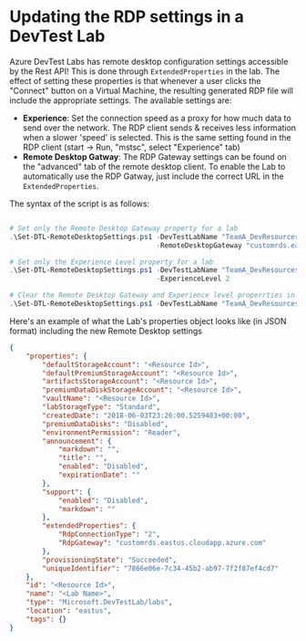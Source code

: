 # Updating the RDP settings in a DevTest Lab
Azure DevTest Labs has remote desktop configuration settings accessible by the Rest API!  This is done through `ExtendedProperties` in the lab.  The effect of setting these properties is that whenever a user clicks the "Connect" button on a Virtual Machine, the resulting generated RDP file will include the appropriate settings.  The available settings are:
* **Experience**:  Set the connection speed as a proxy for how much data to send over the network.  The RDP client sends & receives less information when a slower 'speed' is selected.  This is the same setting found in the RDP client (start -> Run, "mstsc", select "Experience" tab)
* **Remote Desktop Gatway**:  The RDP Gateway settings can be found on the "advanced" tab of the remote desktop client.  To enable the Lab to automatically use the RDP Gatway, just include the correct URL in the `ExtendedProperties`.

The syntax of the script is as follows:
```powershell

# Set only the Remote Desktop Gateway property for a lab
.\Set-DTL-RemoteDesktopSettings.ps1 -DevTestLabName "TeamA_DevResources" `
                                    -RemoteDesktopGateway "customrds.eastus.cloudapp.azure.com"

# Set only the Experience Level property for a lab
.\Set-DTL-RemoteDesktopSettings.ps1 -DevTestLabName "TeamA_DevResources" `
                                    -ExperienceLevel 2

# Clear the Remote Desktop Gateway and Experience level properrties in a lab
.\Set-DTL-RemoteDesktopSettings.ps1 -DevTestLabName "TeamA_DevResources"

```
Here's an example of what the Lab's properties object looks like (in JSON format) including the new Remote Desktop settings
```json
{
    "properties": {
        "defaultStorageAccount": "<Resource Id>",
        "defaultPremiumStorageAccount": "<Resource Id>",
        "artifactsStorageAccount": "<Resource Id>",
        "premiumDataDiskStorageAccount": "<Resource Id>",
        "vaultName": "<Resource Id>",
        "labStorageType": "Standard",
        "createdDate": "2018-06-03T23:26:00.5259483+00:00",
        "premiumDataDisks": "Disabled",
        "environmentPermission": "Reader",
        "announcement": {
            "markdown": "",
            "title": "",
            "enabled": "Disabled",
            "expirationDate": ""
        },
        "support": {
            "enabled": "Disabled",
            "markdown": ""
        },
        "extendedProperties": {
            "RdpConnectionType": "2",
            "RdpGateway": "customrds.eastus.cloudapp.azure.com"
        },
        "provisioningState": "Succeeded",
        "uniqueIdentifier": "7866e06e-7c34-45b2-ab97-7f2f87ef4cd7"
    },
    "id": "<Resource Id>",
    "name": "<Lab Name>",
    "type": "Microsoft.DevTestLab/labs",
    "location": "eastus",
    "tags": {}
}
```
